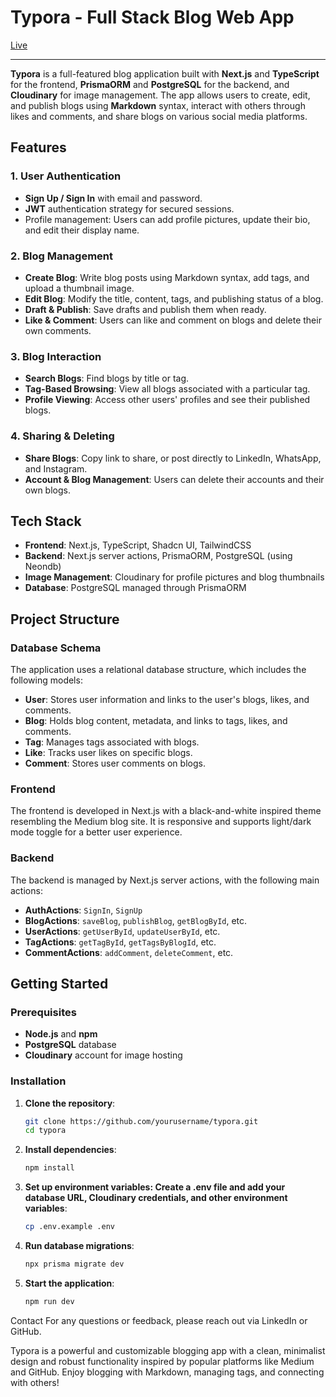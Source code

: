 # Typora - Full Stack Blog Web App

[Live](https://typora-nine.vercel.app)

---

**Typora** is a full-featured blog application built with **Next.js** and **TypeScript** for the frontend, **PrismaORM** and **PostgreSQL** for the backend, and **Cloudinary** for image management. The app allows users to create, edit, and publish blogs using **Markdown** syntax, interact with others through likes and comments, and share blogs on various social media platforms.

## Features

### 1. User Authentication
- **Sign Up / Sign In** with email and password.
- **JWT** authentication strategy for secured sessions.
- Profile management: Users can add profile pictures, update their bio, and edit their display name.

### 2. Blog Management
- **Create Blog**: Write blog posts using Markdown syntax, add tags, and upload a thumbnail image.
- **Edit Blog**: Modify the title, content, tags, and publishing status of a blog.
- **Draft & Publish**: Save drafts and publish them when ready.
- **Like & Comment**: Users can like and comment on blogs and delete their own comments.

### 3. Blog Interaction
- **Search Blogs**: Find blogs by title or tag.
- **Tag-Based Browsing**: View all blogs associated with a particular tag.
- **Profile Viewing**: Access other users' profiles and see their published blogs.

### 4. Sharing & Deleting
- **Share Blogs**: Copy link to share, or post directly to LinkedIn, WhatsApp, and Instagram.
- **Account & Blog Management**: Users can delete their accounts and their own blogs.

## Tech Stack

- **Frontend**: Next.js, TypeScript, Shadcn UI, TailwindCSS
- **Backend**: Next.js server actions, PrismaORM, PostgreSQL (using Neondb)
- **Image Management**: Cloudinary for profile pictures and blog thumbnails
- **Database**: PostgreSQL managed through PrismaORM

## Project Structure

### Database Schema

The application uses a relational database structure, which includes the following models:

- **User**: Stores user information and links to the user's blogs, likes, and comments.
- **Blog**: Holds blog content, metadata, and links to tags, likes, and comments.
- **Tag**: Manages tags associated with blogs.
- **Like**: Tracks user likes on specific blogs.
- **Comment**: Stores user comments on blogs.

### Frontend

The frontend is developed in Next.js with a black-and-white inspired theme resembling the Medium blog site. It is responsive and supports light/dark mode toggle for a better user experience.

### Backend

The backend is managed by Next.js server actions, with the following main actions:

- **AuthActions**: `SignIn`, `SignUp`
- **BlogActions**: `saveBlog`, `publishBlog`, `getBlogById`, etc.
- **UserActions**: `getUserById`, `updateUserById`, etc.
- **TagActions**: `getTagById`, `getTagsByBlogId`, etc.
- **CommentActions**: `addComment`, `deleteComment`, etc.

## Getting Started

### Prerequisites

- **Node.js** and **npm**
- **PostgreSQL** database
- **Cloudinary** account for image hosting

### Installation

1. **Clone the repository**:
   ```bash
   git clone https://github.com/yourusername/typora.git
   cd typora
2. **Install dependencies**:

    ```bash
    npm install
    ```
3. **Set up environment variables: Create a .env file and add your database URL, Cloudinary credentials, and other environment variables**:
    ```bash
    cp .env.example .env
    ```
 4. **Run database migrations**:
    ```bash
    npx prisma migrate dev
    ```

5. **Start the application**:
    ```bash
    npm run dev
    ```


Contact
For any questions or feedback, please reach out via LinkedIn or GitHub.

Typora is a powerful and customizable blogging app with a clean, minimalist design and robust functionality inspired by popular platforms like Medium and GitHub. Enjoy blogging with Markdown, managing tags, and connecting with others!


